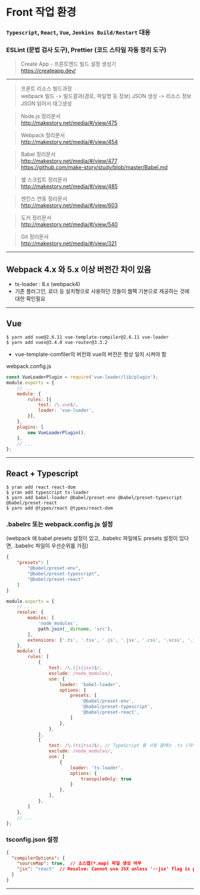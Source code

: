 # Front 작업 환경  
### `Typescript`, `React`, `Vue`, `Jenkins Build/Restart` 대응
### ESLint (문법 검사 도구), Prettier (코드 스타일 자동 정리 도구)

> Create App - 프론트엔드 빌드 설정 생성기  
https://createapp.dev/  

-----

> 프론트 리소스 빌드과정  
webpack 빌드 -> 빌드결과(경로, 파일명 등 정보) JSON 생성 -> 리소스 정보 JSON 읽어서 태그생성  

> Node.js 정리문서  
http://makestory.net/media/#/view/475  

> Webpack 정리문서  
http://makestory.net/media/#/view/454  

> Babel 정리문서  
http://makestory.net/media/#/view/477  
https://github.com/make-story/study/blob/master/Babel.md  
  
> 쉘 스크립트 정리문서  
http://makestory.net/media/#/view/485  
    
> 젠킨스 연동 정리문서  
http://makestory.net/media/#/view/603  
  
> 도커 정리문서  
http://makestory.net/media/#/view/540  
  
> Git 정리문서  
http://makestory.net/media/#/view/321  

-----

## Webpack 4.x 와 5.x 이상 버전간 차이 있음
- ts-loader : 8.x (webpack4)  
- 기존 플러그인, 로더 등 설치형으로 사용하던 것들이 웹팩 기본으로 제공하는 것에 대한 확인필요  

-----

## Vue
```
$ yarn add vue@2.6.11 vue-template-compiler@2.6.11 vue-loader
$ yarn add vuex@3.4.0 vue-router@3.3.2
```
- vue-template-comfiler의 버전와 vue의 버전은 항상 일치 시켜야 함  

webpack.config.js
```javascript 
const VueLoaderPlugin = require('vue-loader/lib/plugin');
module.exports = {
	// ...
	module: {
		rules: [{
			test: /\.vue$/,
			loader: 'vue-loader',
		}],
	},
	plugins: [
		new VueLoaderPlugin(),
	],
	// ...
};
```

-----

## React + Typescript
```
$ yran add react react-dom  
$ yran add typescript ts-loader
$ yarn add babel-loader @babel/preset-env @babel/preset-typescript @babel/preset-react 
$ yarn add @types/react @types/react-dom 
```

### .babelrc 또는 webpack.config.js 설정   
(webpack 에 babel presets 설정이 있고, .babelrc 파일에도 presets 설정이 있다면, .babelrc 파일이 우선순위를 가짐)
```json
{
	"presets": [
		"@babel/preset-env",
		"@babel/preset-typescript",
		"@babel/preset-react"
	]
}
```
```javascript
module.exports = {
	// ...
    resolve: {
		modules: [
			'node_modules',
			path.join(__dirname, 'src'),
		],
		extensions: ['.ts', '.tsx', '.js', '.jsx', '.css', '.scss', '.json'],
	},
	module: {
		rules: [
			{ 
				test: /\.(js|jsx)$/,
				exclude: /node_modules/,
				use: {
					loader: 'babel-loader',
					options: {
						presets: [
							'@babel/preset-env',
							'@babel/preset-typescript',
							'@babel/preset-react',
						] 
					},
				},
			},
			{
				test: /\.(ts|tsx)$/, // TypeScript 를 사용 할때는 .ts (리액트 컴포넌트의 경우에는 .tsx) 확장자를 사용
				exclude: /node_modules/,
				use: [
					{
						loader: 'ts-loader',
						options: {
							transpileOnly: true
						}
					},
				],
			},
		]
	},
	// ...
};
```

### tsconfig.json 설정 
```json
{
  "compilerOptions": {
    "sourceMap": true,  // 소스맵(*.map) 파일 생성 여부
    "jsx": "react"  // Resolve: Cannot use JSX unless '--jsx' flag is provided
  }
}
```

-----

